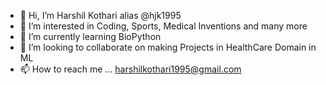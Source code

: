 - 👋 Hi, I’m Harshil Kothari alias @hjk1995
- 👀 I’m interested in Coding, Sports, Medical Inventions and many more
- 🌱 I’m currently learning BioPython
- 💞️ I’m looking to collaborate on making Projects in HealthCare Domain in ML 
- 📫 How to reach me ... harshilkothari1995@gmail.com

<!---
hjk1995/hjk1995 is a ✨ special ✨ repository because its `README.md` (this file) appears on your GitHub profile.
You can click the Preview link to take a look at your changes.
--->
